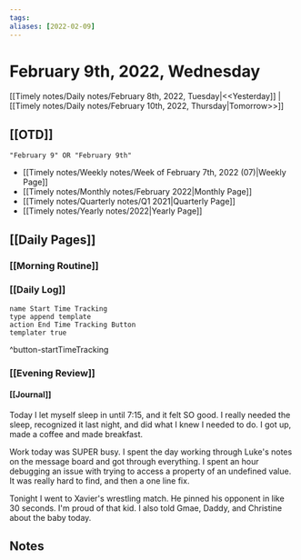 ```yaml
---
tags:
aliases: [2022-02-09]
---
```


# February 9th, 2022, Wednesday

[[Timely notes/Daily notes/February 8th, 2022, Tuesday|<<Yesterday]] | [[Timely notes/Daily notes/February 10th, 2022, Thursday|Tomorrow>>]]

## [[OTD]]

```query
"February 9" OR "February 9th"
```
- [[Timely notes/Weekly notes/Week of February 7th, 2022 (07)|Weekly Page]]
- [[Timely notes/Monthly notes/February 2022|Monthly Page]]
- [[Timely notes/Quarterly notes/Q1 2021|Quarterly Page]]
- [[Timely notes/Yearly notes/2022|Yearly Page]]

## [[Daily Pages]]

### [[Morning Routine]]

### [[Daily Log]]

```button
name Start Time Tracking
type append template
action End Time Tracking Button
templater true
```
^button-startTimeTracking

### [[Evening Review]]

#### [[Journal]]

Today I let myself sleep in until 7:15, and it felt SO good. I really needed the sleep, recognized it last night, and did what I knew I needed to do. I got up, made a coffee and made breakfast.

Work today was SUPER busy. I spent the day working through Luke's notes on the message board and got through everything. I spent an hour debugging an issue with trying to access a property of an undefined value. It was really hard to find, and then a one line fix.

Tonight I went to Xavier's wrestling match. He pinned his opponent in like 30 seconds. I'm proud of that kid. I also told Gmae, Daddy, and Christine about the baby today.

## Notes
